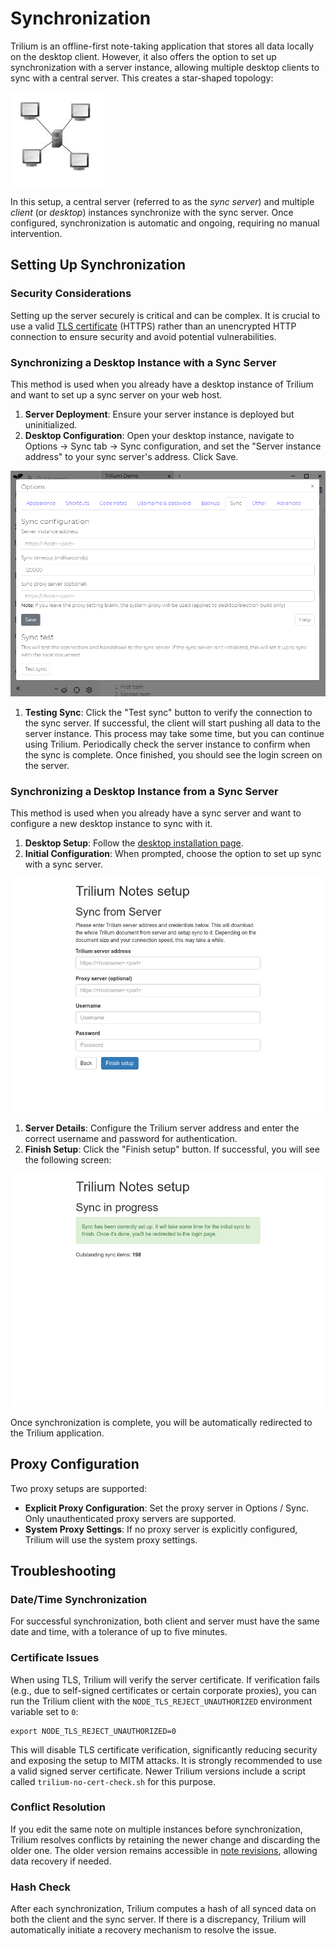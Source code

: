 # Synchronization
Trilium is an offline-first note-taking application that stores all data locally on the desktop client. However, it also offers the option to set up synchronization with a server instance, allowing multiple desktop clients to sync with a central server. This creates a star-shaped topology:

![](Synchronization_image.png)

In this setup, a central server (referred to as the _sync server_) and multiple _client_ (or _desktop_) instances synchronize with the sync server. Once configured, synchronization is automatic and ongoing, requiring no manual intervention.

## Setting Up Synchronization

### Security Considerations

Setting up the server securely is critical and can be complex. It is crucial to use a valid [TLS certificate](Server%20Installation/TLS%20Configuration.md) (HTTPS) rather than an unencrypted HTTP connection to ensure security and avoid potential vulnerabilities.

### Synchronizing a Desktop Instance with a Sync Server

This method is used when you already have a desktop instance of Trilium and want to set up a sync server on your web host.

1.  **Server Deployment**: Ensure your server instance is deployed but uninitialized.
2.  **Desktop Configuration**: Open your desktop instance, navigate to Options -> Sync tab -> Sync configuration, and set the "Server instance address" to your sync server's address. Click Save.

![screenshot of the sync settings options modal](Synchronization_sync-confi.png)

1.  **Testing Sync**: Click the "Test sync" button to verify the connection to the sync server. If successful, the client will start pushing all data to the server instance. This process may take some time, but you can continue using Trilium. Periodically check the server instance to confirm when the sync is complete. Once finished, you should see the login screen on the server.

### Synchronizing a Desktop Instance from a Sync Server

This method is used when you already have a sync server and want to configure a new desktop instance to sync with it.

1.  **Desktop Setup**: Follow the [desktop installation page](Desktop%20Installation.md).
2.  **Initial Configuration**: When prompted, choose the option to set up sync with a sync server.

![screenshot of the sync from server setup page](Synchronization_sync-init.png)

1.  **Server Details**: Configure the Trilium server address and enter the correct username and password for authentication.
2.  **Finish Setup**: Click the "Finish setup" button. If successful, you will see the following screen:

![screenshot of the sync page](Synchronization_sync-in-pr.png)

Once synchronization is complete, you will be automatically redirected to the Trilium application.

## Proxy Configuration

Two proxy setups are supported:

*   **Explicit Proxy Configuration**: Set the proxy server in Options / Sync. Only unauthenticated proxy servers are supported.
*   **System Proxy Settings**: If no proxy server is explicitly configured, Trilium will use the system proxy settings.

## Troubleshooting

### Date/Time Synchronization

For successful synchronization, both client and server must have the same date and time, with a tolerance of up to five minutes.

### Certificate Issues

When using TLS, Trilium will verify the server certificate. If verification fails (e.g., due to self-signed certificates or certain corporate proxies), you can run the Trilium client with the `NODE_TLS_REJECT_UNAUTHORIZED` environment variable set to `0`:

```
export NODE_TLS_REJECT_UNAUTHORIZED=0
```

This will disable TLS certificate verification, significantly reducing security and exposing the setup to MITM attacks. It is strongly recommended to use a valid signed server certificate. Newer Trilium versions include a script called `trilium-no-cert-check.sh` for this purpose.

### Conflict Resolution

If you edit the same note on multiple instances before synchronization, Trilium resolves conflicts by retaining the newer change and discarding the older one. The older version remains accessible in [note revisions](../Basic%20Concepts%20and%20Features/Notes/Note%20Revisions.md), allowing data recovery if needed.

### Hash Check

After each synchronization, Trilium computes a hash of all synced data on both the client and the sync server. If there is a discrepancy, Trilium will automatically initiate a recovery mechanism to resolve the issue.